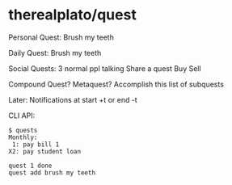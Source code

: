 therealplato/quest
==================

Personal Quest:
Brush my teeth

Daily Quest:
Brush my teeth

Social Quests:
3 normal ppl talking
Share a quest
Buy
Sell

Compound Quest? Metaquest?
Accomplish this list of subquests

Later:
Notifications at start +t or end -t

CLI API:
```
$ quests
Monthly:
 1: pay bill 1
X2: pay student loan

quest 1 done
quest add brush my teeth
```
